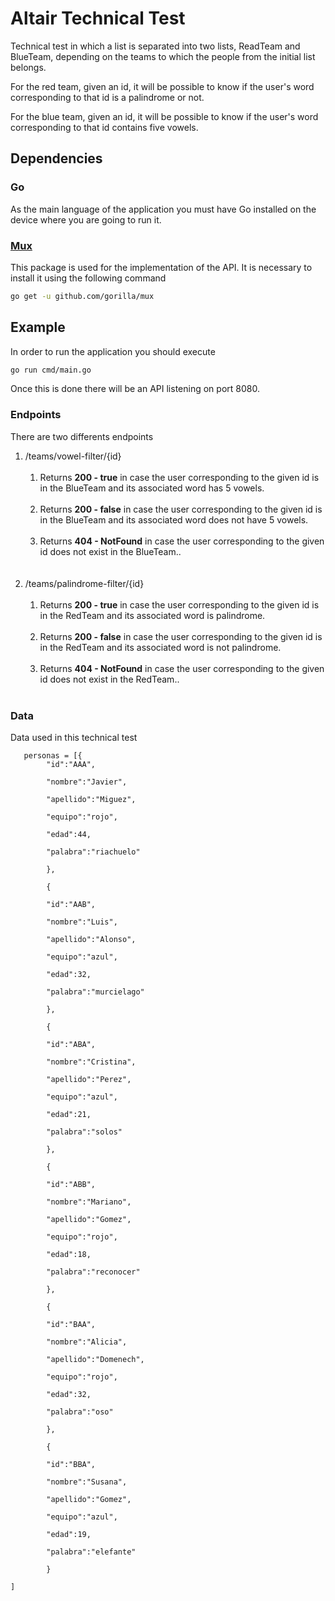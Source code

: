 # Altair Technical Test

Technical test in which a list is separated into two lists, ReadTeam and BlueTeam, depending on the teams to which the people from the initial list belongs.

For the red team, given an id, it will be possible to know if the user's word corresponding to that id is a palindrome or not.

For the blue team, given an id, it will be possible to know if the user's word corresponding to that id contains five vowels.

## Dependencies

### Go

As the main language of the application you must have Go installed on the device where you are going to run it.

### [Mux](https://github.com/gorilla/mux)

This package is used for the implementation of the API. 
It is necessary to install it using the following command
```sh
go get -u github.com/gorilla/mux
```


## Example

In order to run the application you should execute
```sh
go run cmd/main.go
```

Once this is done there will be an API listening on port 8080.


### Endpoints

There are two differents endpoints

<ol>
  <li>/teams/vowel-filter/{id}
      <ol><br> 
      <li>Returns <strong>200 - true</strong> in case the user corresponding to the given id is in the BlueTeam and its associated word has 5 vowels.</li><br> 
      <li>Returns <strong>200 - false</strong> in case the user corresponding to the given id is in the BlueTeam and its associated word does not have 5 vowels.</li><br> 
       <li> Returns <strong>404 - NotFound</strong> in case the user corresponding to the given id does not exist in the BlueTeam..</li><br> 
    </ol><br> 
  <li>/teams/palindrome-filter/{id}
     <ol><br> 
      <li>Returns <strong>200 - true</strong> in case the user corresponding to the given id is in the RedTeam and its associated word is palindrome.</li><br> 
      <li>Returns <strong>200 - false</strong> in case the user corresponding to the given id is in the RedTeam and its associated word is not palindrome.</li><br> 
     <li> Returns <strong>404 - NotFound</strong> in case the user corresponding to the given id does not exist in the RedTeam..</li><br> 
    </ol>
</ol>

### Data

Data used in this technical test

       personas = [{  
            "id":"AAA",

            "nombre":"Javier",

            "apellido":"Miguez",

            "equipo":"rojo",

            "edad":44,

            "palabra":"riachuelo"

            },

            {

            "id":"AAB",

            "nombre":"Luis",

            "apellido":"Alonso",

            "equipo":"azul",

            "edad":32,

            "palabra":"murcielago"

            },

            {

            "id":"ABA",

            "nombre":"Cristina",

            "apellido":"Perez",

            "equipo":"azul",

            "edad":21,

            "palabra":"solos"

            },

            {

            "id":"ABB",

            "nombre":"Mariano",

            "apellido":"Gomez",

            "equipo":"rojo",

            "edad":18,

            "palabra":"reconocer"

            },

            {

            "id":"BAA",

            "nombre":"Alicia",

            "apellido":"Domenech",

            "equipo":"rojo",

            "edad":32,

            "palabra":"oso"

            },

            {

            "id":"BBA",

            "nombre":"Susana",

            "apellido":"Gomez",

            "equipo":"azul",

            "edad":19,

            "palabra":"elefante"

            }

    ]




